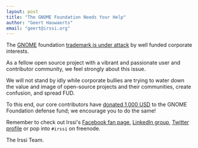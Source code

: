 ```yaml
---
layout: post
title: "The GNOME Foundation Needs Your Help"
author: "Geert Hauwaerts"
email: "geert@irssi.org"
---
```


The [GNOME](https://www.gnome.org/) foundation [trademark is under
attack](https://www.gnome.org/groupon) by well funded corporate interests.

As a fellow open source project with a vibrant and passionate user and
contributor community, we feel strongly about this issue.

We will not stand by idly while corporate bullies are trying to water down
the value and image  of open-source projects and their communities, create
confusion, and spread FUD.

To this end, our core contributors have [donated 1,000 USD](/images/gnome.png)
to the GNOME Foundation defense fund; we encourage you to do the same!

Remember to check out Irssi's [Facebook fan page](https://facebook.com/irssi),
[LinkedIn group](https://www.linkedin.com/groups?gid=147751), [Twitter
profile](https://twitter.com/IrssiProject) or pop into `#irssi` on freenode.

The Irssi Team.
